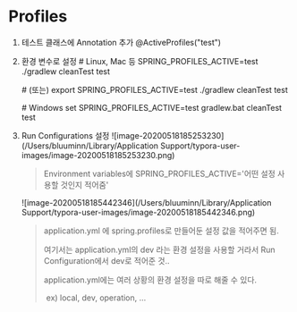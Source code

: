 # Profiles

1. 테스트 클래스에 Annotation 추가
   @ActiveProfiles("test")

2. 환경 변수로 설정
   \# Linux, Mac 등
   SPRING_PROFILES_ACTIVE=test ./gradlew cleanTest test

   \# (또는)
   export SPRING_PROFILES_ACTIVE=test
   ./gradlew cleanTest test

   \# Windows
   set SPRING_PROFILES_ACTIVE=test
   gradlew.bat cleanTest test

3. Run Configurations 설정
   ![image-20200518185253230](/Users/bluuminn/Library/Application Support/typora-user-images/image-20200518185253230.png)

   > Environment variables에 SPRING_PROFILES_ACTIVE='어떤 설정 사용할 것인지 적어줌'

   ![image-20200518185442346](/Users/bluuminn/Library/Application Support/typora-user-images/image-20200518185442346.png)

   > application.yml 에 spring.profiles로 만들어둔 설정 값을 적어주면 됨.
   >
   > 여기서는 application.yml의 dev 라는  환경 설정을 사용할 거라서 Run Configuration에서 dev로 적어준 것..
   >
   > application.yml에는 여러 상황의 환경 설정을 따로 해줄 수 있다.
   >
   > ​	ex) local, dev, operation, ...

